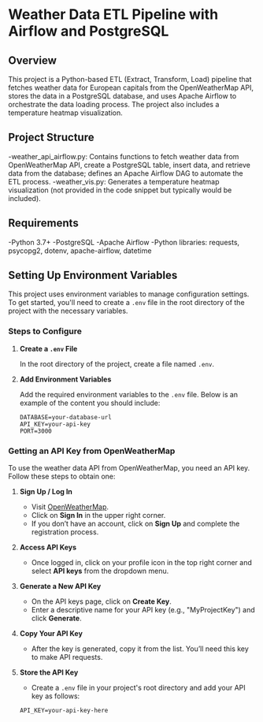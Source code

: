 # Weather Data ETL Pipeline with Airflow and PostgreSQL

## Overview

This project is a Python-based ETL (Extract, Transform, Load) pipeline that fetches weather data for European capitals from the OpenWeatherMap API, stores the data in a PostgreSQL database, and uses Apache Airflow to orchestrate the data loading process. The project also includes a temperature heatmap visualization.

## Project Structure

-weather_api_airflow.py: Contains functions to fetch weather data from OpenWeatherMap API, create a PostgreSQL table, insert data, and retrieve data from the database; defines an Apache Airflow DAG to automate the ETL process.
-weather_vis.py: Generates a temperature heatmap visualization (not provided in the code snippet but typically would be included).

## Requirements

-Python 3.7+
-PostgreSQL
-Apache Airflow
-Python libraries: requests, psycopg2, dotenv, apache-airflow, datetime

## Setting Up Environment Variables

This project uses environment variables to manage configuration settings. To get started, you'll need to create a `.env` file in the root directory of the project with the necessary variables.

### Steps to Configure

1. **Create a `.env` File**

   In the root directory of the project, create a file named `.env`.

2. **Add Environment Variables**

   Add the required environment variables to the `.env` file. Below is an example of the content you should include:

   ```env
   DATABASE=your-database-url
   API_KEY=your-api-key
   PORT=3000
   
### Getting an API Key from OpenWeatherMap

To use the weather data API from OpenWeatherMap, you need an API key. Follow these steps to obtain one:

1. **Sign Up / Log In**
   - Visit [OpenWeatherMap](https://openweathermap.org/).
   - Click on **Sign In** in the upper right corner.
   - If you don’t have an account, click on **Sign Up** and complete the registration process.

2. **Access API Keys**
   - Once logged in, click on your profile icon in the top right corner and select **API keys** from the dropdown menu.

3. **Generate a New API Key**
   - On the API keys page, click on **Create Key**.
   - Enter a descriptive name for your API key (e.g., "MyProjectKey") and click **Generate**.

4. **Copy Your API Key**
   - After the key is generated, copy it from the list. You’ll need this key to make API requests.

5. **Store the API Key**
   - Create a `.env` file in your project's root directory and add your API key as follows:

   ```env
   API_KEY=your-api-key-here

   

